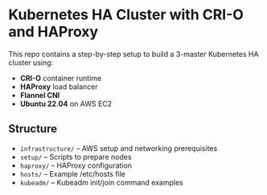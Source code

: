 # Kubernetes HA Cluster with CRI-O and HAProxy

This repo contains a step-by-step setup to build a 3-master Kubernetes HA cluster using:
- **CRI-O** container runtime
- **HAProxy** load balancer
- **Flannel CNI**
- **Ubuntu 22.04** on AWS EC2

## Structure

- `infrastructure/` – AWS setup and networking prerequisites
- `setup/` – Scripts to prepare nodes
- `haproxy/` – HAProxy configuration
- `hosts/` – Example /etc/hosts file
- `kubeadm/` – Kubeadm init/join command examples

